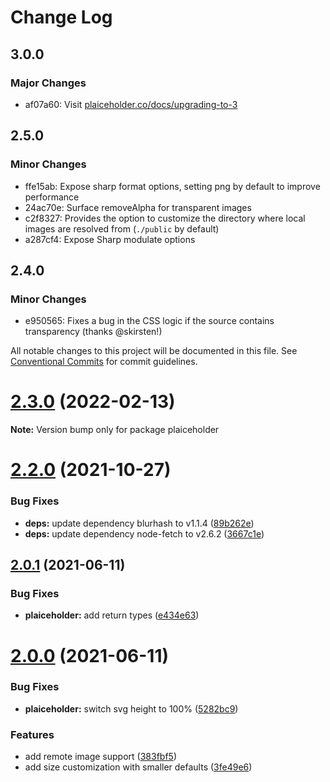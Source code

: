 # Change Log

## 3.0.0

### Major Changes

- af07a60: Visit [plaiceholder.co/docs/upgrading-to-3](https://plaiceholder.co/docs/upgrading-to-3)

## 2.5.0

### Minor Changes

- ffe15ab: Expose sharp format options, setting png by default to improve performance
- 24ac70e: Surface removeAlpha for transparent images
- c2f8327: Provides the option to customize the directory where local images are resolved from (`./public` by default)
- a287cf4: Expose Sharp modulate options

## 2.4.0

### Minor Changes

- e950565: Fixes a bug in the CSS logic if the source contains transparency (thanks @skirsten!)

All notable changes to this project will be documented in this file.
See [Conventional Commits](https://conventionalcommits.org) for commit guidelines.

# [2.3.0](https://github.com/joe-bell/plaiceholder/compare/v2.2.0...v2.3.0) (2022-02-13)

**Note:** Version bump only for package plaiceholder

# [2.2.0](https://github.com/joe-bell/plaiceholder/compare/v2.1.0...v2.2.0) (2021-10-27)

### Bug Fixes

- **deps:** update dependency blurhash to v1.1.4 ([89b262e](https://github.com/joe-bell/plaiceholder/commit/89b262e716542049264cc1cbba0d087c56f42729))
- **deps:** update dependency node-fetch to v2.6.2 ([3667c1e](https://github.com/joe-bell/plaiceholder/commit/3667c1e48f4c7fbb126f1b2cc766ad835506a5d3))

## [2.0.1](https://github.com/joe-bell/plaiceholder/compare/v2.0.0...v2.0.1) (2021-06-11)

### Bug Fixes

- **plaiceholder:** add return types ([e434e63](https://github.com/joe-bell/plaiceholder/commit/e434e638ad31f4e930d943e8fd9d02533b921420))

# [2.0.0](https://github.com/joe-bell/plaiceholder/compare/v1.0.0...v2.0.0) (2021-06-11)

### Bug Fixes

- **plaiceholder:** switch svg height to 100% ([5282bc9](https://github.com/joe-bell/plaiceholder/commit/5282bc9f5f3e647cf0f591e5b76d69d7b86faed7))

### Features

- add remote image support ([383fbf5](https://github.com/joe-bell/plaiceholder/commit/383fbf57e8470ca1f1ccae459f34a3432de3a2a6))
- add size customization with smaller defaults ([3fe49e6](https://github.com/joe-bell/plaiceholder/commit/3fe49e6385095eec11795c93e25d0cc99ef2b619))
